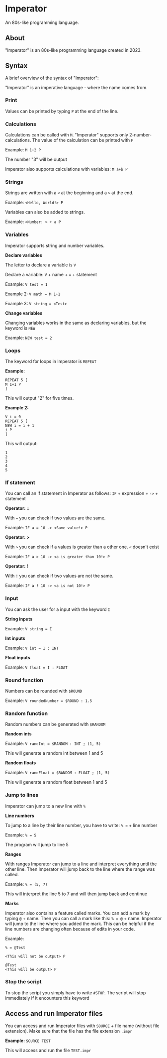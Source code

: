 # Imperator
An 80s-like programming language.

## About
"Imperator" is an 80s-like programming language created in 2023.

## Syntax
A brief overview of the syntax of "Imperator":

"Imperator" is an imperative language - where the name comes from.

### Print
Values can be printed by typing ```P``` at the end of the line.

### Calculations
Calculations can be called with ```M```. "Imperator" supports only 2-number-calculations. The value of the calculation can be printed with ```P```

Example: ```M 1+2 P``` 

The number "3" will be output

Imperator also supports calculations with variables: ```M a+b P```

### Strings
Strings are written with a ```<``` at the beginning and a ```>``` at the end.

Example: ```<Hello, World!> P```

Variables can also be added to strings.

Example: ```<Number: > + a P```

### Variables
Imperator supports string and number variables.

**Declare variables**

The letter to declare a variable is ```V```

Declare a variable: ```V``` + name + ```=``` + statement

Example: ```V test = 1```

Example 2: ```V math = M 1+1```

Example 3: ```V string = <Test>```

**Change variables**

Changing variables works in the same as declaring variables, but the keyword is ```NEW```

Example: ```NEW test = 2```

### Loops
The keyword for loops in Imperator is ```REPEAT```

**Example:** 
```
REPEAT 5 [
M 1+1 P
]
```
This will output "2" for five times.

**Example 2:**
```
V i = 0
REPEAT 5 [
NEW i = i + 1
i P
]
```
This will output:
```
1
2
3
4
5
```

### If statement
You can call an if statement in Imperator as follows:
```IF``` + expression + ```->``` + statement

**Operator: =**

With ```=``` you can check if two values are the same.

Example: ```IF a = 10 -> <Same value!> P```

**Operator: >**

With ```>``` you can check if a values is greater than a other one. ```<``` doesn't exist

Example: ```IF a > 10 -> <a is greater than 10!> P```

**Operator: !**

With ```!``` you can check if two values are not the same.

Example: ```IF a ! 10 -> <a is not 10!> P```

### Input
You can ask the user for a input with the keyword ```I```

**String inputs**

Example: ```V string = I```

**Int inputs**

Example: ```V int = I : INT```

**Float inputs**

Example: ```V float = I : FLOAT```

### Round function
Numbers can be rounded with ```$ROUND```

Example: ```V roundedNumber = $ROUND : 1.5```

### Random function
Random numbers can be generated with ```$RANDOM```

**Random ints**

Example: ```V randInt = $RANDOM : INT ; (1, 5)```

This will generate a random int between 1 and 5

**Random floats**

Example: ```V randFloat = $RANDOM : FLOAT ; (1, 5)```

This will generate a random float between 1 and 5

### Jump to lines
Imperator can jump to a new line with ```%```

**Line numbers**

To jump to a line by their line number, you have to write: ```% =``` + line number

Example: ```% = 5```

The program will jump to line 5

**Ranges**

With ranges Imperator can jump to a line and interpret everything until the other line. Then Imperator will jump back to the line where the range was called.

Example: ```% = (5, 7)```

This will interpret the line 5 to 7 and will then jump back and continue

**Marks**

Imperator also contains a feature called marks. You can add a mark by typing ```@``` + name. Then you can call a mark like this: ```% = @``` + name. Imperator will jump to the line where you added the mark. This can be helpful if the line numbers are changing often because of edits in your code.

Example:
```
% = @Test

<This will not be output> P

@Test
<This will be output> P
```

### Stop the script
To stop the script you simply have to write ```#STOP```. The script will stop immediately if it encounters this keyword

## Access and run Imperator files
You can access and run Imperator files with ```SOURCE``` + file name (without file extension). Make sure that the file has the file extension ```.impr```

**Example:** ```SOURCE TEST```

This will access and run the file ```TEST.impr```
